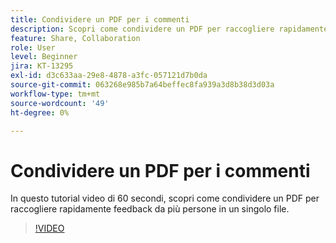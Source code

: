 ```yaml
---
title: Condividere un PDF per i commenti
description: Scopri come condividere un PDF per raccogliere rapidamente feedback da più persone in un singolo file
feature: Share, Collaboration
role: User
level: Beginner
jira: KT-13295
exl-id: d3c633aa-29e8-4878-a3fc-057121d7b0da
source-git-commit: 063268e985b7a64beffec8fa939a3d8b38d3d03a
workflow-type: tm+mt
source-wordcount: '49'
ht-degree: 0%

---
```


# Condividere un PDF per i commenti

In questo tutorial video di 60 secondi, scopri come condividere un PDF per raccogliere rapidamente feedback da più persone in un singolo file.

>[!VIDEO](https://video.tv.adobe.com/v/3437196?quality=12&learn=on&hidetitle=true&captions=ita)
